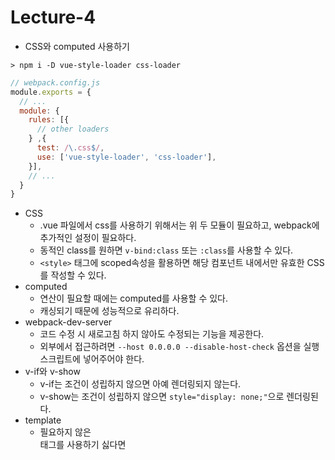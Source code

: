 # Lecture-4
* CSS와 computed 사용하기

```console
> npm i -D vue-style-loader css-loader
```
```javascript
// webpack.config.js
module.exports = {
  // ...
  module: {
    rules: [{
      // other loaders
    } ,{
      test: /\.css$/,
      use: ['vue-style-loader', 'css-loader'],
    }],
    // ...
  }
}
```
* CSS
    * .vue 파일에서 css를 사용하기 위해서는 위 두 모듈이 필요하고, webpack에 추가적인 설정이 필요하다.
    * 동적인 class를 원하면 `v-bind:class` 또는 `:class`를 사용할 수 있다.
    * `<style>` 태그에 scoped속성을 활용하면 해당 컴포넌트 내에서만 유효한 CSS를 작성할 수 있다.
* computed
    * 연산이 필요할 때에는 computed를 사용할 수 있다.
    * 캐싱되기 때문에 성능적으로 유리하다.
* webpack-dev-server
    * 코드 수정 시 새로고침 하지 않아도 수정되는 기능을 제공한다.
    * 외부에서 접근하려면 `--host 0.0.0.0 --disable-host-check` 옵션을 실행 스크립트에 넣어주어야 한다.
* v-if와 v-show
    * v-if는 조건이 성립하지 않으면 아예 렌더링되지 않는다.
    * v-show는 조건이 성립하지 않으면 `style="display: none;"`으로 렌더링된다. 
* template
    * 필요하지 않은 <div> 태그를 사용하기 싫다면 <template> 태그를 사용할 수 있다.
    * 하지만 최상위 <template> 바로 아래에는 <template> 태그를 또 사용할 수 **없다**.